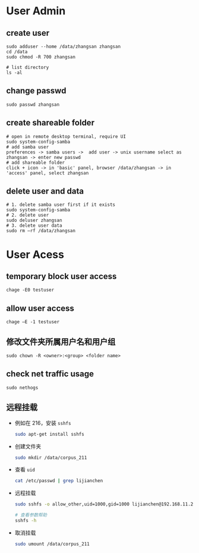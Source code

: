 # User Admin
## create user
```
sudo adduser --home /data/zhangsan zhangsan
cd /data
sudo chmod -R 700 zhangsan

# list directory
ls -al
```

## change passwd
```
sudo passwd zhangsan
```

## create shareable folder
```
# open in remote desktop terminal, require UI
sudo system-config-samba 
# add samba user
preferences -> samba users ->  add user -> unix username select as zhangsan -> enter new passwd
# add shareable folder
click + icon -> in 'basic' panel, browser /data/zhangsan -> in 'access' panel, select zhangsan 
```

## delete user and data
```
# 1. delete samba user first if it exists
sudo system-config-samba
# 2. delete user
sudo deluser zhangsan
# 3. delete user data
sudo rm –rf /data/zhangsan
```
# User Acess
## temporary block user access
```
chage -E0 testuser
```

## allow user access
```
chage –E -1 testuser
```

## 修改文件夹所属用户名和用户组

```
sudo chown -R <owner>:<group> <folder name> 
```

## check net traffic usage
```
sudo nethogs
```

## 远程挂载

* 例如在 216，安装 `sshfs`
  ```bash
  sudo apt-get install sshfs
  ```
  
* 创建文件夹
  ```bash
  sudo mkdir /data/corpus_211
  ```
  
* 查看 `uid`
  ```bash
  cat /etc/passwd | grep lijianchen
  ```

* 远程挂载
  ```bash
  sudo sshfs -o allow_other,uid=1000,gid=1000 lijianchen@192.168.11.211:/data/corpus /data/corpus_211
  
  # 查看参数帮助
  sshfs -h
  ```
  
* 取消挂载
  ```bash
  sudo umount /data/corpus_211
  ```
